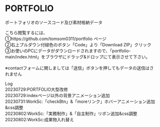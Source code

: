 # PORTFOLIO
ポートフォリオのソースコード及び素材格納データ

こちら閲覧するには、<br>
①https://github.com/tomsom0311/portfolio ページ<br>
②右上プルダウン付緑色のボタン「Code」より「Download ZIP」クリック<br>
③お使いのPCにデータがダウンロードされますので、「portfolio-main/index.html」をブラウザにドラッグ&ドロップにて表示させて下さい。<br>
<br>
※contactフォームに関しましては「送信」ボタンを押してもデータの送信はされません


Log<br>
20230729:PORTFOLIO大型改修<br>
20230729:indexページ以外の背景アニメーション追加<br>
20230731:WorkSc:「checkBtn」&「moreリンク」ホバーアニメーション追加&css調整<br>
20230802:WorkSc:「実務制作」&「自主制作」リボン追加&css調整<br>
20230802:WorkSc:成果物入れ替え<br>


